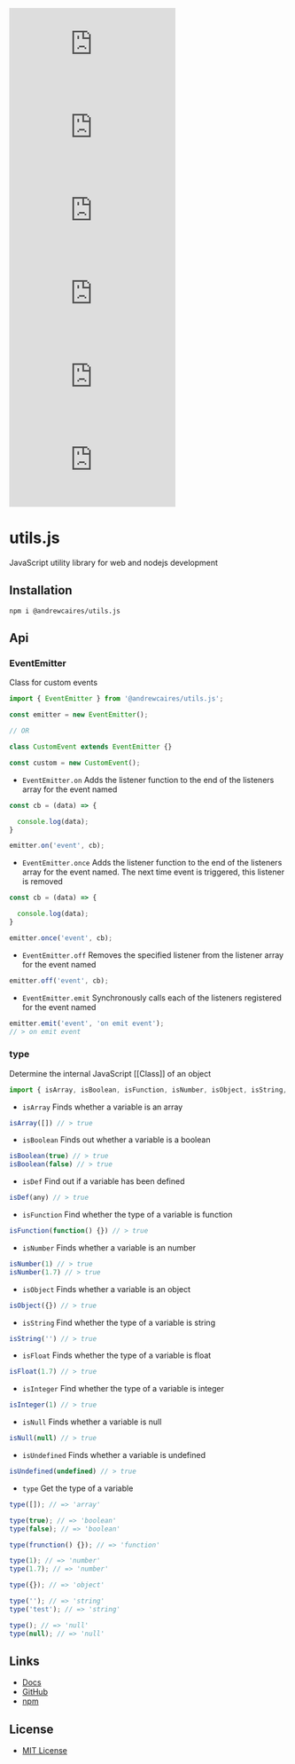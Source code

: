 [![npm](https://img.shields.io/npm/v/@andrewcaires/utils.js?color=blue&logo=npm)](https://www.npmjs.com/package/@andrewcaires/utils.js)
[![downloads](https://img.shields.io/npm/dt/@andrewcaires/utils.js?color=blue)](https://www.npmjs.com/package/@andrewcaires/utils.js)
[![size](https://img.shields.io/github/repo-size/andrewcaires/utils.js?color=blue)](https://github.com/andrewcaires/utils.js)
[![language](https://img.shields.io/github/languages/top/andrewcaires/utils.js?color=blue)](https://github.com/andrewcaires/utils.js)
[![commit](https://img.shields.io/github/last-commit/andrewcaires/utils.js?color=blue&logo=github)](https://github.com/andrewcaires/utils.js)
[![license](https://img.shields.io/github/license/andrewcaires/utils.js?color=blue)](https://github.com/andrewcaires/utils.js/blob/main/LICENSE)

# utils.js

JavaScript utility library for web and nodejs development

## Installation

`npm i @andrewcaires/utils.js`

## Api

### EventEmitter

Class for custom events

```js
import { EventEmitter } from '@andrewcaires/utils.js';

const emitter = new EventEmitter();

// OR

class CustomEvent extends EventEmitter {}

const custom = new CustomEvent();

```

- `EventEmitter.on` Adds the listener function to the end of the listeners array for the event named

```js
const cb = (data) => {

  console.log(data);
}

emitter.on('event', cb);
```

- `EventEmitter.once` Adds the listener function to the end of the listeners array for the event named. The next time event is triggered, this listener is removed

```js
const cb = (data) => {

  console.log(data);
}

emitter.once('event', cb);
```

- `EventEmitter.off` Removes the specified listener from the listener array for the event named

```js
emitter.off('event', cb);
```

- `EventEmitter.emit` Synchronously calls each of the listeners registered for the event named

```js
emitter.emit('event', 'on emit event');
// > on emit event
```

### type

Determine the internal JavaScript [[Class]] of an object

```js
import { isArray, isBoolean, isFunction, isNumber, isObject, isString, isFloat, isInteger, isNull, isUndefined, isValid, type } from '@andrewcaires/utils.js';
```

- `isArray` Finds whether a variable is an array

```js
isArray([]) // > true
```

- `isBoolean` Finds out whether a variable is a boolean

```js
isBoolean(true) // > true
isBoolean(false) // > true
```

- `isDef` Find out if a variable has been defined

```js
isDef(any) // > true
```

- `isFunction` Find whether the type of a variable is function

```js
isFunction(function() {}) // > true
```

- `isNumber` Finds whether a variable is an number

```js
isNumber(1) // > true
isNumber(1.7) // > true
```

- `isObject` Finds whether a variable is an object

```js
isObject({}) // > true
```

- `isString` Find whether the type of a variable is string

```js
isString('') // > true
```

- `isFloat` Finds whether the type of a variable is float

```js
isFloat(1.7) // > true
```

- `isInteger` Find whether the type of a variable is integer

```js
isInteger(1) // > true
```

- `isNull` Finds whether a variable is null

```js
isNull(null) // > true
```

- `isUndefined` Finds whether a variable is undefined

```js
isUndefined(undefined) // > true
```

- `type` Get the type of a variable

```js
type([]); // => 'array'

type(true); // => 'boolean'
type(false); // => 'boolean'

type(frunction() {}); // => 'function'

type(1); // => 'number'
type(1.7); // => 'number'

type({}); // => 'object'

type(''); // => 'string'
type('test'); // => 'string'

type(); // => 'null'
type(null); // => 'null'
```

## Links

* [Docs](https://github.com/andrewcaires/utils.js#readme)
* [GitHub](https://github.com/andrewcaires/utils.js)
* [npm](https://www.npmjs.com/package/@andrewcaires/utils.js)

## License

* [MIT License](https://github.com/andrewcaires/utils.js/blob/main/LICENSE)
